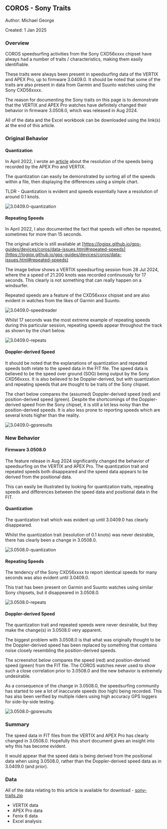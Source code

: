 ## COROS - Sony Traits

Author: Michael George

Created: 1 Jan 2025



### Overview

COROS speedsurfing activities from the Sony CXD56xxxx chipset have always had a number of traits / characteristics, making them easily identifiable.

These traits were always been present in speedsurfing data of the VERTIX and APEX Pro, up to firmware 3.0409.0. It should be noted that some of the traits are also present in data from Garmin and Suunto watches using the Sony CXD56xxxx.

The reason for documenting the Sony traits on this page is to demonstrate that the VERTIX and APEX Pro watches have definitely changed their behavior in firmware  3.0508.0, which was released in Aug 2024.

All of the data and the Excel workbook can be downloaded using the link(s) at the end of this article.



### Original Behavior

#### Quantization 

In April 2022, I wrote an [article](../resolution/README.md) about the resolution of the speeds being recorded by the APEX Pro and VERTIX.

The quantization can easily be demonstrated by sorting all of the speeds within a file, then displaying the differences using a simple chart.

TLDR - Quantization is evident and speeds essentially have a resolution of around 0.1 knots.

![3.0409.0-quantization](img/3.0409.0-quantization.png)



#### Repeating Speeds

In April 2022, I also documented the fact that speeds will often be repeated, sometimes for more than 15 seconds.

The original article is still available at [https://logiqx.github.io/gps-guides/devices/coros/data-issues.html#repeated-speeds](https://logiqx.github.io/gps-guides/devices/coros/data-issues.html#repeated-speeds)

The image below shows a VERTIX speedsurfing session from 28 Jul 2024, where the a speed of 21.200 knots was recorded continuously for 17 seconds. This clearly is not something that can really happen on a windsurfer.

Repeated speeds are a feature of the CXD56xxxx chipset and are also evident in watches from the likes of Garmin and Suunto.

![3.0409.0-speedreader](img/3.0409.0-speedreader.png)



Whilst 17 seconds was the most extreme example of repeating speeds during this particular session, repeating speeds appear throughout the track as shown by the chart below.

![3.0409.0-repeats](img/3.0409.0-repeats.png)



#### Doppler-derived Speed

It should be noted that the explanations of quantization and repeated speeds both relate to the speed data in the FIT file. The speed data is believed to be the speed over ground (SOG) being output by the Sony CXD56xxxx. It is also believed to be Doppler-derived, but with quantization and repeating speeds that are thought to be traits of the Sony chipset.

The chart below compares the (assumed) Doppler-derived speed (red) and position-derived speed (green). Despite the shortcomings of the Doppler-derived speed from the Sony chipset, it is still a lot less noisy than the position-derived speeds. It is also less prone to reporting speeds which are several knots higher than the reality. 

![3.0409.0-gpsresults](img/3.0409.0-gpsresults.png)



### New Behavior

#### Firmware 3.0508.0

The feature release in Aug 2024 significantly changed the behavior of speedsurfing on the VERTIX and APEX Pro. The quantization trait and repeated speeds both disappeared and the speed data appears to be derived from the positional data.

This can easily be illustrated by looking for quantization traits, repeating speeds and differences between the speed data and positional data in the FIT.



#### Quantization 

The quantization trait which was evident up until 3.0409.0 has clearly disappeared.

Whilst the quantization trait (resolution of 0.1 knots) was never desirable, there has clearly been a change in 3.0508.0. 

![3.0508.0-quantization](img/3.0508.0-quantization.png)



#### Repeating Speeds

The tendency of the Sony CXD56xxxx to report identical speeds for many seconds was also evident until 3.0409.0.

This trait has been present on Garmin and Suunto watches using similar Sony chipsets, but it disappeared in 3.0508.0.

![3.0508.0-repeats](img/3.0508.0-repeats.png)



#### Doppler-derived Speed

The quantization trait and repeated speeds were never desirable, but they make the change(s) in 3.0508.0 very apparent.

The biggest problem with 3.0508.0 is that what was originally thought to be the Doppler-derived speed has been replaced by something that contains noise closely resembling the position-derived speeds.

The screenshot below compares the speed (red) and position-derived speed (green) from the FIT file. The COROS watches never used to show such a close correlation prior to 3.0508.0 and the new behavior is extremely undesirable.

As a consequence of the change in 3.0508.0, the speedsurfing community has started to see a lot of inaccurate speeds (too high) being recorded. This has also been verified by multiple riders using high accuracy GPS loggers for side-by-side testing.

![3.0508.0-gpsresults](img/3.0508.0-gpsresults.png)



### Summary

The speed data in FIT files from the VERTIX and APEX Pro has clearly changed in 3.0508.0. Hopefully this short document gives an insight into why this has become evident.

It would appear that the speed data is being derived from the positional data when using 3.0508.0, rather than the Doppler-derived speed data as in 3.0409.0 (and prior).



### Data

All of the data relating to this article is available for download - [sony-traits.zip](sony-traits.zip)

- VERTIX data
- APEX Pro data
- Fenix 6 data
- Excel analysis

